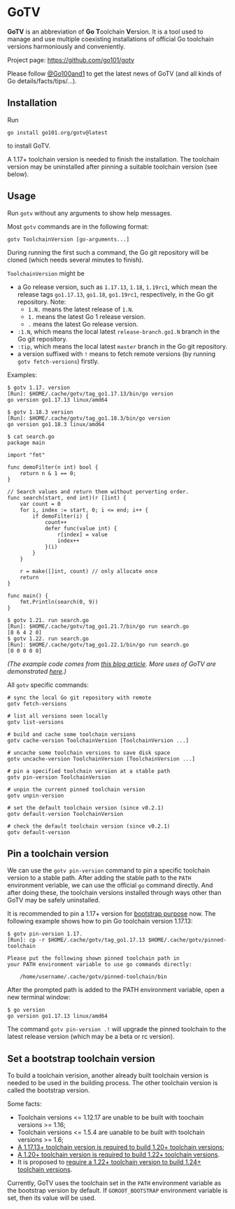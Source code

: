 
# GoTV

**GoTV** is an abbreviation of **Go** **T**oolchain **V**ersion.
It is a tool used to manage and use multiple coexisting installations of official Go toolchain versions harmoniously and conveniently.

Project page: https://github.com/go101/gotv

Please follow [@Go100and1](https://twitter.com/go100and1) to get the latest news of GoTV
(and all kinds of Go details/facts/tips/...).

## Installation

Run

```
go install go101.org/gotv@latest
```

to install GoTV.

A 1.17+ toolchain version is needed to finish the installation.
The toolchain version may be uninstalled after pinning a suitable toolchain version (see below).

## Usage

Run `gotv` without any arguments to show help messages.

Most `gotv` commands are in the following format:

```
gotv ToolchainVersion [go-arguments...]
```

During running the first such a command, the Go git repository will be cloned (which needs several minutes to finish).

`ToolchainVersion` might be

* a Go release version, such as `1.17.13`, `1.18`, `1.19rc1`,
  which mean the release tags `go1.17.13`, `go1.18`, `go1.19rc1`, respectively,
  in the Go git repository.
  Note:
  * `1.N.` means the latest release of `1.N`.
  * `1.` means the latest Go 1 release version.
  * `.` means the latest Go release version.
* `:1.N`, which means the local latest `release-branch.go1.N` branch in the Go git repository.
* `:tip`, which means the local latest `master` branch in the Go git repository.
* a version suffixed with `!` means to fetch remote versions (by running `gotv fetch-versions`) firstly.

Examples:

```
$ gotv 1.17. version
[Run]: $HOME/.cache/gotv/tag_go1.17.13/bin/go version
go version go1.17.13 linux/amd64

$ gotv 1.18.3 version
[Run]: $HOME/.cache/gotv/tag_go1.18.3/bin/go version
go version go1.18.3 linux/amd64

$ cat search.go
package main

import "fmt"

func demoFilter(n int) bool {
	return n & 1 == 0;
}

// Search values and return them without perverting order.
func search(start, end int)(r []int) {
	var count = 0
	for i, index := start, 0; i <= end; i++ {
		if demoFilter(i) {
			count++
			defer func(value int) {
				r[index] = value
				index++
			}(i)
		}
	}

	r = make([]int, count) // only allocate once
	return
}

func main() {
	fmt.Println(search(0, 9))
}

$ gotv 1.21. run search.go
[Run]: $HOME/.cache/gotv/tag_go1.21.7/bin/go run search.go
[8 6 4 2 0]
$ gotv 1.22. run search.go
[Run]: $HOME/.cache/gotv/tag_go1.22.1/bin/go run search.go
[0 0 0 0 0]
```

_(The example code comes from [this blog article](https://go101.org/blog/2024-03-01-for-loop-semantic-changes-in-go-1.22.html).
More uses of GoTV are demonstrated [here](https://go101.org/blog/2022-08-22-some-undocumented-changes-in-go-1.18-and-1.19.html).)_

All `gotv` specific commands:

```
# sync the local Go git repository with remote
gotv fetch-versions

# list all versions seen locally
gotv list-versions

# build and cache some toolchain versions
gotv cache-version ToolchainVersion [ToolchainVersion ...]

# uncache some toolchain versions to save disk space
gotv uncache-version ToolchainVersion [ToolchainVersion ...]

# pin a specified toolchain version at a stable path
gotv pin-version ToolchainVersion

# unpin the current pinned toolchain version
gotv unpin-version

# set the default toolchain version (since v0.2.1)
gotv default-version ToolchainVersion

# check the default toolchain version (since v0.2.1)
gotv default-version
```

## Pin a toolchain version

We can use the `gotv pin-version` command to pin a specific toolchain version to a stable path.
After adding the stable path to the `PATH` environment veriable,
we can use the official `go` command directly.
And after doing these, the toolchain versions installed through ways other than GoTV
may be safely uninstalled.

It is recommended to pin a 1.17+ version for [bootstrap purpose](https://github.com/golang/go/issues/44505) now.
The following example shows how to pin Go toolchain version 1.17.13:

```
$ gotv pin-version 1.17.
[Run]: cp -r $HOME/.cache/gotv/tag_go1.17.13 $HOME/.cache/gotv/pinned-toolchain

Please put the following shown pinned toolchain path in
your PATH environment variable to use go commands directly:

	/home/username/.cache/gotv/pinned-toolchain/bin
```

After the prompted path is added to the PATH environment variable,
open a new terminal window:

```
$ go version
go version go1.17.13 linux/amd64
```

The command `gotv pin-version .!` will upgrade the pinned toolchain to the latest release version
(which may be a beta or rc version).

## Set a bootstrap toolchain version

To build a toolchain verision, another already built toolchain version is needed to be used in the building process.
The other toolchain version is called the bootstrap version.

Some facts:

* Toolchain versions <= 1.12.17 are unable to be built with toochain versions >= 1.16;
* Toolchain versions <= 1.5.4 are uanable to be built with toolchain versions >= 1.6;
* [A 1.17.13+ toolchain version is required to build 1.20+ toolchain versions](https://github.com/golang/go/issues/44505);
* [A 1.20+ toolchain version is required to build 1.22+ toolchain versions](https://github.com/golang/go/issues/54265).
* It is proposed to [require a 1.22+ toolchain version to build 1.24+ toolchain versions](https://github.com/golang/go/issues/64751).

Currently, GoTV uses the toolchain set in the `PATH` environment variable as the bootstrap version by default.
If `GOROOT_BOOTSTRAP` environment variable is set, then its value will be used.







